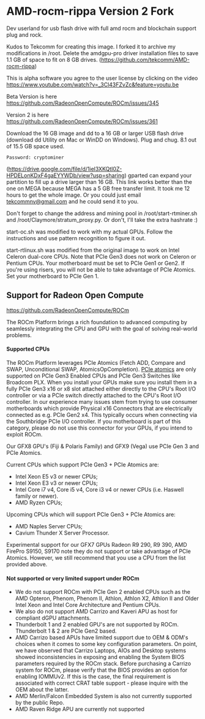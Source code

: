 # AMD-rocm-rippa Version 2 Fork
Dev userland for usb flash drive with full amd rocm and blockchain support plug and rock.

Kudos to Tekcomm for creating this image. I forked it to archive my modifications in /root.
Delete the amdgpu-pro driver installation files to save 1.1 GB of space to fit on 8 GB drives.
(https://github.com/tekcomm/AMD-rocm-rippa)

This is alpha software you agree to the user license by clicking on the video
https://www.youtube.com/watch?v=_3Cl43FZvZc&feature=youtu.be

Beta Version is here
https://github.com/RadeonOpenCompute/ROCm/issues/345

Version 2 is here
https://github.com/RadeonOpenCompute/ROCm/issues/361

Download the 16 GB image and dd to a 16 GB or larger USB flash drive (download dd Utility on Mac or WinDD on Windows). Plug and chug. 8.1 out of 15.5 GB space used.
```Username: guru
Password: cryptominer
```
(https://drive.google.com/file/d/1iel3XKQtI0Z-HPDELonKDxF4gaEYYWDb/view?usp=sharing)
gparted can expand your partition to fill up a drive larger than 16 GB.
This link works better than the one on MEGA because MEGA has a 5 GB free transfer limit. It took me 12 hours to get the whole image.
Or you could just email tekcommnv@gmail.com and he could send it to you.

Don't forget to change the address and mining pool in /root/start-rtminer.sh and /root/Claymore/stratum_proxy.py. Or don't, I'll take the extra hashrate :)

start-oc.sh was modified to work with my actual GPUs. Follow the instructions and use pattern recognition to figure it out.

start-rtlinux.sh was modified from the original image to work on Intel Celeron dual-core CPUs.
Note that PCIe Gen3 does not work on Celeron or Pentium CPUs. Your motherboard must be set to PCIe Gen1 or Gen2.
If you're using risers, you will not be able to take advantage of PCIe Atomics. Set your motherboard to PCIe Gen 1.

## Support for Radeon Open Compute
https://github.com/RadeonOpenCompute/ROCm

The ROCm Platform brings a rich foundation to advanced computing by seamlessly
 integrating the CPU and GPU with the goal of solving real-world problems.

#### Supported CPUs
The ROCm Platform leverages PCIe Atomics (Fetch ADD, Compare and SWAP, 
Unconditional SWAP, AtomicsOpCompletion).
[PCIe atomics](https://github.com/RadeonOpenCompute/RadeonOpenCompute.github.io/blob/master/ROCmPCIeFeatures.md)
are only supported on PCIe Gen3 Enabled CPUs and PCIe Gen3 Switches like
Broadcom PLX. When you install your GPUs make sure you install them in a fully
PCIe Gen3 x16 or x8 slot attached either directly to the CPU's Root I/O 
controller or via a PCIe switch directly attached to the CPU's Root I/O 
controller. In our experience many issues stem from trying to use consumer 
motherboards which provide Physical x16 Connectors that are electrically 
connected as e.g. PCIe Gen2 x4. This typically occurs when connecting via the 
Southbridge PCIe I/O controller. If you motherboard is part of this category,
please do not use this connector for your GPUs, if you intend to exploit ROCm.


Our GFX8 GPU's (Fiji & Polaris Family) and GFX9 (Vega)  use PCIe Gen 3 and PCIe Atomics. 

Current CPUs which support PCIe Gen3 + PCIe Atomics are: 
  * Intel Xeon E5 v3 or newer CPUs; 
  * Intel Xeon E3 v3 or newer CPUs; 
  * Intel Core i7 v4, Core i5 v4, Core i3 v4 or newer CPUs (i.e. Haswell family or newer).
  * AMD Ryzen CPUs;
  
Upcoming CPUs which will support PCIe Gen3 + PCIe Atomics are:
  * AMD Naples Server CPUs; 
  * Cavium Thunder X Server Processor. 

Experimental support for our GFX7 GPUs Radeon R9 290, R9 390, AMD FirePro S9150, S9170 note they do not support or
take advantage of PCIe Atomics. However, we still recommend that you use a CPU
from the list provided above. 

#### Not supported or very limited support under ROCm 
* We do not support ROCm with PCIe Gen 2 enabled CPUs such as the AMD Opteron,
Phenom, Phenom II, Athlon, Athlon X2, Athlon II and Older Intel Xeon and Intel
Core Architecture and Pentium CPUs.  
* We also do not support AMD Carrizo and Kaveri APU as host for compliant dGPU
 attachments.
* Thunderbolt 1 and 2 enabled GPU's are not supported by ROCm. Thunderbolt 1 & 2
are PCIe Gen2 based.
* AMD Carrizo based APUs have limited support due to OEM & ODM's choices when it
comes to some key configuration parameters. On point, we have observed that
Carrizo Laptops, AIOs and Desktop systems showed inconsistencies in exposing and
enabling the System BIOS parameters required by the ROCm stack. Before
purchasing a Carrizo system for ROCm, please verify that the BIOS provides an
option for enabling IOMMUv2. If this is the case, the final requirement is
associated with correct CRAT table support - please inquire with the OEM about 
the latter.
* AMD Merlin/Falcon Embedded System is also not currently supported by the public Repo. 
* AMD Raven Ridge APU are currently not supported 
